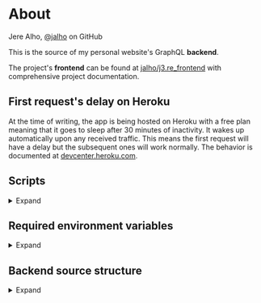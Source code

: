 # About

Jere Alho, [@jalho](https://github.com/jalho) on GitHub

This is the source of my personal website's GraphQL **backend**.

The project's **frontend** can be found at [jalho/j3.re_frontend](https://github.com/jalho/j3.re_frontend) with comprehensive project documentation.

## First request's delay on Heroku

At the time of writing, the app is being hosted on Heroku with a free plan meaning that it goes to sleep after 30 minutes of inactivity. It wakes up automatically upon any received traffic. This means the first request will have a delay but the subsequent ones will work normally. The behavior is documented at [devcenter.heroku.com](https://devcenter.heroku.com/articles/free-dyno-hours#dyno-sleeping).


## Scripts

<details>
<summary>Expand</summary>

* `npm start dev`

    *Run `src/index.ts` in continuous watch & restart mode using nodemon and ts-node. This is the only script needed in development.*

* `npm start`

    *Run `build/index.js` (compiled from TypeScript) with Node.js. Heroku web process is configured (in `Procfile`) to use this script. It does so automatically after running the build script first.*

* `npm run build`

    *Run `tsc`, i. e. compile TypeScript as configured in `tsconfig.js`. Output to `build` directory. Heroku uses this script automatically on deploy.*
</details>

## Required environment variables

<details>
<summary>Expand</summary>

(Secret) environment variables are excluded from version control. They must be added manually to the environment.

Create a `.env` file in the root directory of the project with content of shape:

    KEY1=VALUE1
    KEY2=VALUE2

| required for | key | value |
|-|-|-|
| database access | `MONGODB_URI` | `mongodb+srv://<username>:<password>@j3re.ytr5p.mongodb.net/<database name>?retryWrites=true&w=majority` |
| starting development server | `PORT` | `4000` - **Omit from Heroku!** |
| signing JSON Web Token | `JWT_SECRET` | *any string* |

where the placeholders must be replaced with the information obtained from [MongoDB dashboard](https://cloud.mongodb.com/):

* `<username>` is *j3reAdmin* (can be changed)

* `<password>` can be obtained from the dashboard

* `<database name>` is *j3re* (can be changed)
</details>

## Backend source structure

<details>
    <summary>Expand</summary>

*as of 5 August 2020*
```
src
¦   index.ts                # entry point
¦   
+---resolvers
¦       index.ts            # resolvers for GraphQL operations
¦       
+---schema                  # define data's shape in different implementations
¦   +---GraphQL
¦   ¦       index.ts        # GraphQL type definitions
¦   ¦       
¦   +---Mongoose
¦           index.ts        # Mongoose schemas and models
¦           
+---types
¦       index.d.ts          # own types
¦       
+---utils
        helpers.ts          # miscellaneous helper functions
        typeGuards.ts       # custom type guards for TypeScript
```
</details>